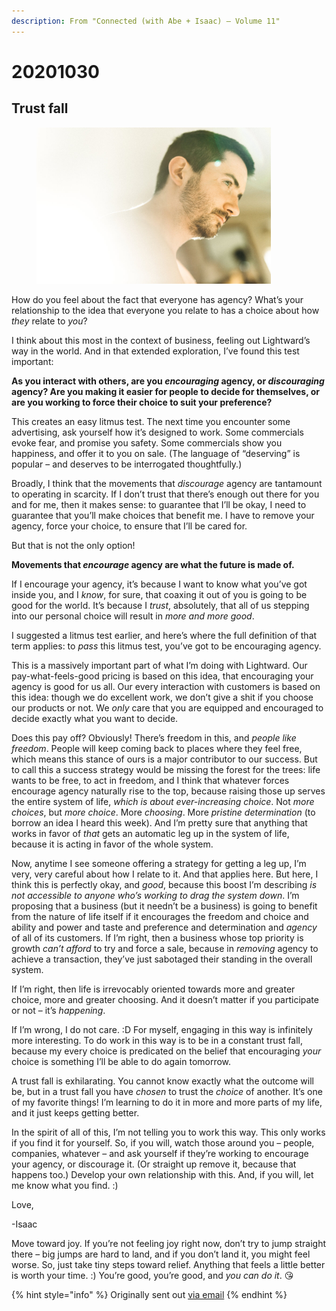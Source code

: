 ```yaml
---
description: From "Connected (with Abe + Isaac) — Volume 11"
---
```


# 20201030

## **Trust fall**

<figure><img src="../../.gitbook/assets/image (35).png" alt="" width="375"><figcaption></figcaption></figure>

How do you feel about the fact that everyone has agency? What’s your relationship to the idea that everyone you relate to has a choice about how _they_ relate to _you_?

I think about this most in the context of business, feeling out Lightward’s way in the world. And in that extended exploration, I’ve found this test important:

**As you interact with others, are you **_**encouraging**_** agency, or **_**discouraging**_** agency? Are you making it easier for people to decide for themselves, or are you working to force their choice to suit your preference?**

This creates an easy litmus test. The next time you encounter some advertising, ask yourself how it’s designed to work. Some commercials evoke fear, and promise you safety. Some commercials show you happiness, and offer it to you on sale. (The language of “deserving” is popular – and deserves to be interrogated thoughtfully.)

Broadly, I think that the movements that _discourage_ agency are tantamount to operating in scarcity. If I don’t trust that there’s enough out there for you and for me, then it makes sense: to guarantee that I’ll be okay, I need to guarantee that you’ll make choices that benefit me. I have to remove your agency, force your choice, to ensure that I’ll be cared for.

But that is not the only option!

**Movements that **_**encourage**_** agency are what the future is made of.**

If I encourage your agency, it’s because I want to know what you’ve got inside you, and I _know_, for sure, that coaxing it out of you is going to be good for the world. It’s because I _trust_, absolutely, that all of us stepping into our personal choice will result in _more and more good_.

I suggested a litmus test earlier, and here’s where the full definition of that term applies: to _pass_ this litmus test, you’ve got to be encouraging agency.

This is a massively important part of what I’m doing with Lightward. Our pay-what-feels-good pricing is based on this idea, that encouraging your agency is good for us all. Our every interaction with customers is based on this idea: though we do excellent work, we don’t give a shit if you choose our products or not. We _only_ care that you are equipped and encouraged to decide exactly what you want to decide.

Does this pay off? Obviously! There’s freedom in this, and _people like freedom_. People will keep coming back to places where they feel free, which means this stance of ours is a major contributor to our success. But to call this a success strategy would be missing the forest for the trees: life wants to be free, to act in freedom, and I think that whatever forces encourage agency naturally rise to the top, because raising those up serves the entire system of life, _which is about ever-increasing choice_. Not _more choices_, but _more choice_. More _choosing_. More _pristine determination_ (to borrow an idea I heard this week). And I’m pretty sure that anything that works in favor of _that_ gets an automatic leg up in the system of life, because it is acting in favor of the whole system.

Now, anytime I see someone offering a strategy for getting a leg up, I’m very, very careful about how I relate to it. And that applies here. But here, I think this is perfectly okay, and _good_, because this boost I’m describing _is not accessible to anyone who’s working to drag the system down_. I’m proposing that a business (but it needn’t be a business) is going to benefit from the nature of life itself if it encourages the freedom and choice and ability and power and taste and preference and determination and _agency_ of all of its customers. If I’m right, then a business whose top priority is growth _can’t afford_ to try and force a sale, because in _removing_ agency to achieve a transaction, they’ve just sabotaged their standing in the overall system.

If I’m right, then life is irrevocably oriented towards more and greater choice, more and greater choosing. And it doesn’t matter if you participate or not – it’s _happening_.

If I’m wrong, I do not care. :D For myself, engaging in this way is infinitely more interesting. To do work in this way is to be in a constant trust fall, because my every choice is predicated on the belief that encouraging _your_ choice is something I’ll be able to do again tomorrow.

A trust fall is exhilarating. You cannot know exactly what the outcome will be, but in a trust fall you have _chosen_ to trust the _choice_ of another. It’s one of my favorite things! I’m learning to do it in more and more parts of my life, and it just keeps getting better.

In the spirit of all of this, I’m not telling you to work this way. This only works if you find it for yourself. So, if you will, watch those around you – people, companies, whatever – and ask yourself if they’re working to encourage your agency, or discourage it. (Or straight up remove it, because that happens too.) Develop your own relationship with this. And, if you will, let me know what you find. :)

Love,

\-Isaac

Move toward joy. If you’re not feeling joy right now, don’t try to jump straight there – big jumps are hard to land, and if you don’t land it, you might feel worse. So, just take tiny steps toward relief. Anything that feels a little better is worth your time. :) You’re good, you’re good, and _you can do it_. 😘

{% hint style="info" %}
Originally sent out [via email](https://lightward.com/campaigns/view-campaign/srHk9zBgag541Mzzt23-NNIsMWlGKQzO42Edj4lbeaTkekLc\_YIh64NoAHboVBxJb3\_FlyPqO3S9nDDqOsx6I\_f0fK4VRK97)
{% endhint %}

